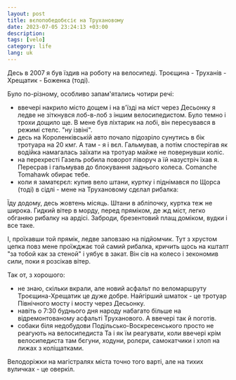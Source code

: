 ```yaml
---
layout: post
title: вєлопобедобєсіє на Трухановому
date: 2023-07-05 23:24:13 +03:00
description: 
tags: [velo]
category: life
lang: uk
---
```


Десь в 2007 я був їздив на роботу на велосипеді.
Троєщина - Труханів - Хрещатик - Боженка (тоді). 

Було по-різному, особливо запам'ятались чотири речі:
* ввечері накрило місто дощем і на в'їзді на міст через Десьонку я ледве не зіткнувся лоб-в-лоб з іншим велосипедистом. 
  Було темно і трохи дощило ще.
  В мене був ліхтарик на лобі, він пересувався в режимі стелс. 
  "ну ізвіні".
* десь на Короленківській авто почало підозріло сунутись в бік тротуара на 20 кмг.
  А там - я і вєл.
  Гальмував, а потім спостерігав як водійка намагалась заїхати на тротуар майже не повернувши коліс.
* на перехресті Газель робила поворот ліворуч а їй назустріч їхав я.
  Пересрав і гальмував до блокування заднього колеса.
  Comanche Tomahawk обирає тебе.
* коли я заматєрєл: купив вело штани, куртку і піднімався по Щорса (тоді) в сідлі - мене на Трухановому сдєлал рибалка:

Їду додому, десь жовтень місяць. 
Штани в абліпочку, куртка теж не широка.
Гидкий вітер в морду, перед пряміком, де жд міст, легко обганяю рибалку на ардісі. 
Заброди, брезентовий плащ доміком, вудки і все таке.

І, проїхавши той прямік, ледве заповзаю на підйомчик.
Тут з хрустом цепка повз мене проїжджає той самий рибалка, кричить щось на кшталт "за тобой как за стеной" і уябує в закат.
Він сів на колесо і зекономив сили, поки я розсікав вітер.

Так от, з хорошого:
* не знаю, скільки вкрали, але новий асфальт по веломаршруту Троєщина-Хрещатик це дуже добре.
  Найгірший шматок - це тротуар Північного мосту і мосту через Десьонку.
* навіть о 7:30 буднього дня народу набагато більше на відремонтованому асфальті Труханового.
А ввечері так й поготів. 
* собаки біля недобудови Подільсько-Воскресенського просто не реагують на велосипедиста 
  Та і як їм реагувати, коли ввечері крім велосипедиста там 
бєгуни, 
ходуни, 
ролєри, 
самокатчики 
і хлоп на лижах з коліщатками.

Велодоріжки на магістралях  міста точно того варті, але на тихих вуличках - це оверкіл.